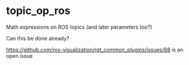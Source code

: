 topic_op_ros
============

Math expressions on ROS topics (and later parameters too?)


Can this be done already?

https://github.com/ros-visualization/rqt_common_plugins/issues/88 is an open issue

